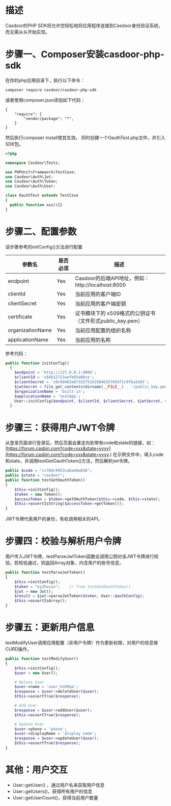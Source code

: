 # 描述
Casdoor的PHP SDK将允许您轻松地将应用程序连接到Casdoor身份验证系统，而无需从头开始实现。

# 步骤一、Composer安装casdoor-php-sdk
在你的php应用目录下，执行以下命令：
```
composer require casdoor/casdoor-php-sdk
```
或者使用composer.json添加如下代码：
```
{
    "require": {
        "vendor/package": "*",
    }
}
```
然后执行composer install使其生效。
同时创建一个OauthTest.php文件，并引入SDK包。
```php
<?php

namespace Casdoor\Tests;

use PHPUnit\Framework\TestCase;
use Casdoor\Auth\Jwt;
use Casdoor\Auth\Token;
use Casdoor\Auth\User;

class OauthTest extends TestCase
{
  public function xxx(){}
}
```
# 步骤二、配置参数
该步骤参考的initConfig()方法进行配置

| 参数名 | 是否必须 | 描述 |
| --- | --- | --- |
| endpoint | Yes | Casdoor的后端API地址，例如：http://localhost:8000 |
| clientId | Yes | 当前应用的客户端ID |
| clientSecret | Yes | 当前应用的客户端密钥 |
| certificate | Yes | 证书模块下的 x509格式的公钥证书（文件形式public_key.pem） |
| organizationName | Yes | 当前应用配置的组织名称 |
| applicationName | Yes | 当前应用的名称 |

参考代码：
```php
public function initConfig()
  {
    $endpoint = 'http://127.0.0.1:8000';
    $clientId = 'c64b12723aefb65a88ce';
    $clientSecret = 'c0c9d483a87332751b2564635765d71c9f6a2e83';
    $jwtSecret = file_get_contents(dirname(__FILE__) . '/public_key.pem');
    $organizationName = 'built-in';
    $applicationName = 'testApp';
    User::initConfig($endpoint, $clientId, $clientSecret, $jwtSecret, $organizationName, $applicationName);
  }
```
# 步骤三：获得用户JWT令牌
从登录页面进行登录后，然后页面会重定向到带有code和state的链接，如：[https://forum.casbin.com?code=xxx&state=yyyy](https://forum.casbin.com?code=xxx&state=yyyy.)
在示例文件中，填入code和state，并调用testGetOauthToken()方法，然后解析jwt令牌。
```php
public $code = "cc78dc9953ca6ae6ab58";
public $state = "casdoor";
public function testGetOauthToken()
{
    $this->initConfig();
    $token = new Token();
    $accessToken = $token->getOAuthToken($this->code, $this->state);
    $this->assertIsString($accessToken->getToken());
}
```
JWT令牌代表用户的身份，有权调用相关的API。
# 步骤四：校验与解析用户令牌
用户传入JWT令牌，testParseJwtToken函数会调用公钥对该JWT令牌进行校验。若校验通过，则返回Array对象，内含用户的账号信息。
```php
public function testParseJwtToken()
{
    $this->initConfig();
    $token = "eyJhxxxx";	// from testGetOauthToken()
    $jwt = new Jwt();
    $result = $jwt->parseJwtToken($token, User::$authConfig);
    $this->assertIsArray();
}
```
# 步骤五：更新用户信息
testModifyUser调用应用配置（非用户令牌）作为更新权限，对用户的信息做CURD操作。
```php
public function testModifyUser()
{
    $this->initConfig();
    $user = new User();

    # Delete User
    $user->name = 'user_hn99qa';
    $response = $user->deleteUser($user);
    $this->assertTrue($response);

    # Add User
    $response = $user->addUser($user);
    $this->assertTrue($response);

    # Update User
    $user->phone = 'phone';
    $user->displayName = 'display name';
    $response = $user->updateUser($user);
    $this->assertTrue($response);
}
```
# 其他：用户交互

- User::getUser() ，通过用户名来获取用户信息
- User::getUsers()，获得所有用户的信息
- User::getUserCount()，获得当前用户数量
